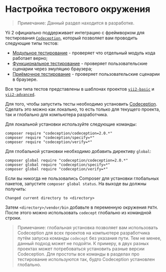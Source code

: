 Настройка тестового окружения
=============================

> Примечание: Данный раздел находится в разработке.

Yii 2 официально поддерживает интеграцию с фреймворком для тестирования [`Codeception`](https://github.com/Codeception/Codeception),
который позволяет вам проводить следующие типы тестов:

- [Модульное тестирование](test-unit.md) - проверяет что отдельный модуль кода работает верно;
- [Функциональное тестирование](test-functional.md) - проверяет пользовательские сценарии через эмуляцию браузера;
- [Приёмочное тестирование](test-acceptance.md) - проверяет пользовательские сценарии в браузере.

Все три типа тестов представлены в шаблонах проектов
[`yii2-basic`](https://github.com/yiisoft/yii2/tree/master/apps/basic) и
[`yii2-advanced`](https://github.com/yiisoft/yii2/tree/master/apps/advanced).

Для того, чтобы запустить тесты необходимо установить [Codeception](https://github.com/Codeception/Codeception).
Сделать это можно как локально, то есть только для текущего проекта, так и глобально для компьютера разработчика.

Для локальной установки используйте следующие команды:

```
composer require "codeception/codeception=2.0.*"
composer require "codeception/specify=*"
composer require "codeception/verify=*"
```

Для глобальной установки необходимо добавить директиву `global`:

```
composer global require "codeception/codeception=2.0.*"
composer global require "codeception/specify=*"
composer global require "codeception/verify=*"
```

Если вы никогда не пользовались Composer для установки глобальных пакетов, запустите `composer global status`.
На выходе вы должны получить:

```
Changed current directory to <directory>
```

Затем `<directory>/vendor/bin` добавьте в переменную окружения `PATH`. После этого можно использовать `codecept` глобально
из командной строки.

> Примечание: глобальная установка позволяет вам использовать Codeception для всех проектов на компьютере разработчика
  путём запуска команды `codecept` без указания пути. Тем не менее, данный подход может не подойти. К примеру, в двух 
  разных проектах может потребоваться установить разные версии Codeception. Для простоты все команды в разделах про
  тестирование используются так, будто Codeception установлен глобально.

